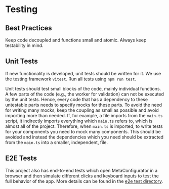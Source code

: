 # Testing

## Best Practices

Keep code decoupled and functions small and atomic. 
Always keep testability in mind.

## Unit Tests

If new functionality is developed, unit tests should be written for it.
We use the testing framework `vitest`.
Run all tests using `npm run test`.

Unit tests should test small blocks of the code, mainly individual functions.
A few parts of the code (e.g., the worker for validation) can not be executed by the unit tests.
Hence, every code that has a dependency to these untestable parts needs to specify mocks for these parts.
To avoid the need for writing many mocks, keep the coupling as small as possible and avoid importing more than needed.
If, for example, a file imports from the `main.ts` script, it indirectly imports everything which `main.ts` refers to, which is almost all of the project.
Therefore, when `main.ts` is imported, to write tests for your components you need to mock many components.
This should be avoided and instead the dependencies which you need should be extracted from the `main.ts` into a smaller, independent, file.

## E2E Tests

This project also has end-to-end tests which open MetaConfigurator in a browser and then simulate different clicks and keyboard inputs to test the full behavior of the app.
More details can be found in the [e2e test directory](../meta_configurator/e2e).